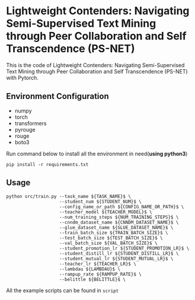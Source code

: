 # Lightweight Contenders: Navigating Semi-Supervised Text Mining through Peer Collaboration and Self Transcendence (PS-NET)

This is the code of Lightweight Contenders: Navigating Semi-Supervised Text Mining through Peer Collaboration and Self Transcendence (PS-NET) with Pytorch.

## Environment Configuration

- numpy
- torch
- transformers
- pyrouge
- rouge
- boto3


Run command below to install all the environment in need(**using python3**)

```shell
pip install -r requirements.txt
```

## Usage

```shell
python src/train.py --task_name ${TASK_NAME}$ \
                    --student_num ${STUDENT_NUM}$ \
                    --config_name_or_path ${CONFIG_NAME_OR_PATH}$ \
                    --teacher_model ${TEACHER_MODEL}$ \
                    --num_training_steps ${NUM_TRAINING_STEPS}$ \
                    --cnndm_dataset_name ${CNNDM_DATASET_NAME}$ \
                    --glue_dataset_name ${GLUE_DATASET_NAME}$ \
                    --train_batch_size ${TRAIN_BATCH_SIZE}$ \
                    --test_batch_size ${TEST_BATCH_SIZE}$ \
                    --val_batch_size ${VAL_BATCH_SIZE}$ \
                    --student_promotion_lr ${STUDENT_PROMOTION_LR}$ \
                    --student_distill_lr ${STUDENT_DISTILL_LR}$ \
                    --student_mutual_lr ${STUDENT_MUTUAL_LR}$ \
                    --teacher_lr ${TEACHER_LR}$ \
                    --lambdau ${LAMBDAU}$ \
                    --rampup_rate ${RAMPUP_RATE}$ \
                    --belittle ${BELITTLE}$ \
```

All the example scripts can be found in `script`
